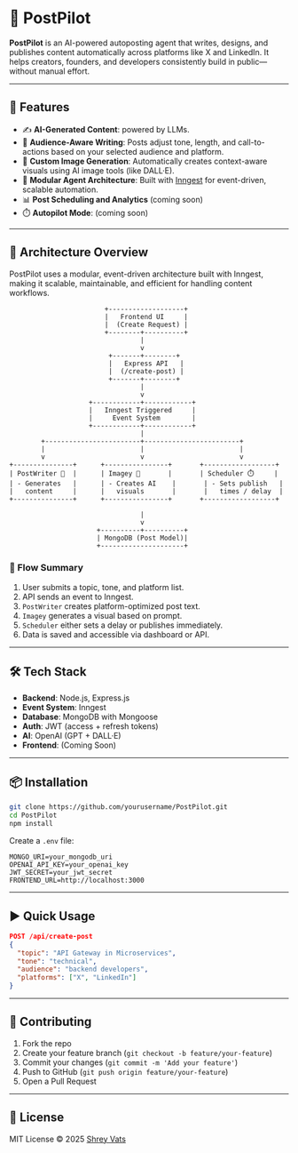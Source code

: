 # 🛫 PostPilot

**PostPilot** is an AI-powered autoposting agent that writes, designs, and publishes content automatically across platforms like X and LinkedIn. It helps creators, founders, and developers consistently build in public—without manual effort.

---

## 🚀 Features

- ✍️ **AI-Generated Content**: powered by LLMs.
- 🧠 **Audience-Aware Writing**: Posts adjust tone, length, and call-to-actions based on your selected audience and platform.
- 🎨 **Custom Image Generation**: Automatically creates context-aware visuals using AI image tools (like DALL·E).
- 🧩 **Modular Agent Architecture**: Built with [Inngest](https://www.inngest.com/) for event-driven, scalable automation.
- 📊 **Post Scheduling and Analytics** (coming soon)
- ⏱️ **Autopilot Mode**:  (coming soon)

---

## 🧩 Architecture Overview

PostPilot uses a modular, event-driven architecture built with Inngest, making it scalable, maintainable, and efficient for handling content workflows.

```
                        +-------------------+
                        |   Frontend UI     |
                        |  (Create Request) |
                        +--------+----------+
                                 |
                                 v
                         +-------+--------+
                         |   Express API   |
                         |  (/create-post) |
                         +-------+--------+
                                 |
                                 v
                    +------------+------------+
                    |   Inngest Triggered     |
                    |     Event System        |
                    +------------+------------+
                                 |
        +------------------------+------------------------+
        |                        |                        |
        v                        v                        v
+---------------+      +----------------+       +------------------+
| PostWriter 🧠  |      | Imagey 🎨       |       | Scheduler ⏱️     |
| - Generates   |      | - Creates AI    |       | - Sets publish   |
|   content     |      |   visuals       |       |   times / delay  |
+---------------+      +----------------+       +------------------+

                                 |
                                 v
                      +----------+----------+
                      | MongoDB (Post Model)|
                      +---------------------+

```

### 🔁 Flow Summary

1. User submits a topic, tone, and platform list.
2. API sends an event to Inngest.
3. `PostWriter` creates platform-optimized post text.
4. `Imagey` generates a visual based on prompt.
5. `Scheduler` either sets a delay or publishes immediately.
6. Data is saved and accessible via dashboard or API.

---

## 🛠️ Tech Stack

- **Backend**: Node.js, Express.js
- **Event System**: Inngest
- **Database**: MongoDB with Mongoose
- **Auth**: JWT (access + refresh tokens)
- **AI**: OpenAI (GPT + DALL·E)
- **Frontend**: (Coming Soon)

---

## 📦 Installation

```bash
git clone https://github.com/yourusername/PostPilot.git
cd PostPilot
npm install
```

Create a `.env` file:

```env
MONGO_URI=your_mongodb_uri
OPENAI_API_KEY=your_openai_key
JWT_SECRET=your_jwt_secret
FRONTEND_URL=http://localhost:3000
```

---

## ▶️ Quick Usage

```json
POST /api/create-post
{
  "topic": "API Gateway in Microservices",
  "tone": "technical",
  "audience": "backend developers",
  "platforms": ["X", "LinkedIn"]
}
```

---

## 🤝 Contributing

1. Fork the repo
2. Create your feature branch (`git checkout -b feature/your-feature`)
3. Commit your changes (`git commit -m 'Add your feature'`)
4. Push to GitHub (`git push origin feature/your-feature`)
5. Open a Pull Request

---

## 📄 License

MIT License © 2025 [Shrey Vats](https://github.com/shreyvats-dev)
